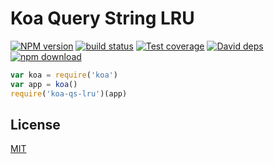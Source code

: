 # Koa Query String LRU

[![NPM version][npm-image]][npm-url]
[![build status][travis-image]][travis-url]
[![Test coverage][coveralls-image]][coveralls-url]
[![David deps][david-image]][david-url]
[![npm download][download-image]][download-url]

```js
var koa = require('koa')
var app = koa()
require('koa-qs-lru')(app)
```

## License

[MIT](LICENSE)

[npm-image]: https://img.shields.io/npm/v/koa-qs-lru.svg?style=flat-square
[npm-url]: https://npmjs.org/package/koa-qs-lru
[travis-image]:https://img.shields.io/travis/broucz/koa-qs-lru.svg?style=flat-square
[travis-url]: https://travis-ci.org/broucz/koa-qs-lru
[coveralls-image]: https://img.shields.io/coveralls/broucz/koa-qs-lru.svg?style=flat-square
[coveralls-url]: https://coveralls.io/r/broucz/koa-qs-lru?branch=master
[david-image]: https://img.shields.io/david/broucz/koa-qs-lru.svg?style=flat-square
[david-url]: https://david-dm.org/broucz/koa-qs-lru
[download-image]: https://img.shields.io/npm/dm/koa-qs-lru.svg?style=flat-square
[download-url]: https://npmjs.org/package/koa-qs-lru
